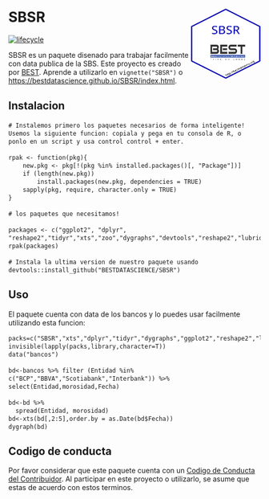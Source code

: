 <!-- README.md is generated from README.Rmd. Please edit that file -->
SBSR <img src="man/figures/logo.png" align="right" height="140" width="139"/>
=============================================================================

[![lifecycle](https://img.shields.io/badge/lifecycle-maturing-blue.svg)](https://www.tidyverse.org/lifecycle/#maturing)

SBSR es un paquete disenado para trabajar facilmente con data publica de
la SBS. Este proyecto es creado por [BEST](http://besteamperu.org).
Aprende a utilizarlo en `vignette("SBSR")` o
<https://bestdatascience.github.io/SBSR/index.html>.

Instalacion
-----------

    # Instalemos primero los paquetes necesarios de forma inteligente! Usemos la siguiente funcion: copiala y pega en tu consola de R, o ponlo en un script y usa control control + enter.

    rpak <- function(pkg){
        new.pkg <- pkg[!(pkg %in% installed.packages()[, "Package"])]
        if (length(new.pkg)) 
            install.packages(new.pkg, dependencies = TRUE)
        sapply(pkg, require, character.only = TRUE)
    }

    # los paquetes que necesitamos!

    packages <- c("ggplot2", "dplyr", "reshape2","tidyr","xts","zoo","dygraphs","devtools","reshape2","lubridate")
    rpak(packages)

    # Instala la ultima version de nuestro paquete usando
    devtools::install_github("BESTDATASCIENCE/SBSR")

Uso
---

El paquete cuenta con data de los bancos y lo puedes usar facilmente
utilizando esta funcion:

    packs=c("SBSR","xts","dplyr","tidyr","dygraphs","ggplot2","reshape2","lubridate")
    invisible(lapply(packs,library,character=T))
    data("bancos")

    bd<-bancos %>% filter (Entidad %in% c("BCP","BBVA","Scotiabank","Interbank")) %>% select(Entidad,morosidad,Fecha)

    bd<-bd %>%
      spread(Entidad, morosidad)
    bd<-xts(bd[,2:5],order.by = as.Date(bd$Fecha))
    dygraph(bd)

Codigo de conducta
------------------

Por favor considerar que este paquete cuenta con un [Codigo de Conducta
del Contribuidor](CODE_OF_CONDUCT.md). Al participar en este proyecto o
utilizarlo, se asume que estas de acuerdo con estos terminos.
